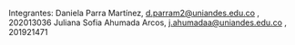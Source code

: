 Integrantes: Daniela Parra Martínez, d.parram2@uniandes.edu.co , 202013036 Juliana Sofia Ahumada Arcos, j.ahumadaa@uniandes.edu.co , 201921471


